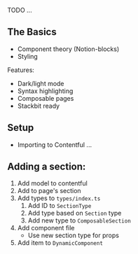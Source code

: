 TODO ...

## The Basics

-   Component theory (Notion-blocks)
-   Styling

Features:

-   Dark/light mode
-   Syntax highlighting
-   Composable pages
-   Stackbit ready

## Setup

-   Importing to Contentful ...

## Adding a section:

1. Add model to contentful
1. Add to page's section
1. Add types to `types/index.ts`
    1. Add ID to `SectionType`
    1. Add type based on `Section` type
    1. Add new type to `ComposableSection`
1. Add component file
    - Use new section type for props
1. Add item to `DynamicComponent`

##

